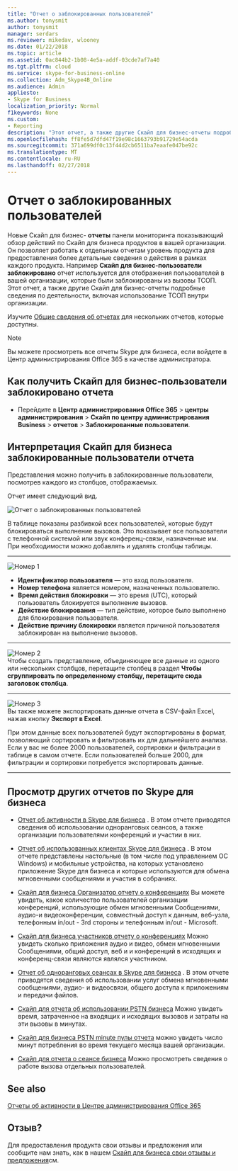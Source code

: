 ```yaml
---
title: "Отчет о заблокированных пользователей"
ms.author: tonysmit
author: tonysmit
manager: serdars
ms.reviewer: mikedav, wlooney
ms.date: 01/22/2018
ms.topic: article
ms.assetid: 0ac844b2-1b08-4e5a-addf-03cde7af7a40
ms.tgt.pltfrm: cloud
ms.service: skype-for-business-online
ms.collection: Adm_Skype4B_Online
ms.audience: Admin
appliesto:
- Skype for Business
localization_priority: Normal
f1keywords: None
ms.custom:
- Reporting
description: "Этот отчет, а также другие Скайп для бизнес-отчеты подробные сведения по деятельности, включая использование ТСОП внутри организации. "
ms.openlocfilehash: ff8fe5d7dfd47f19e98c1663793b91729e54acda
ms.sourcegitcommit: 371a699df0c13f44d2cb6511ba7eaafe047be92c
ms.translationtype: MT
ms.contentlocale: ru-RU
ms.lasthandoff: 02/27/2018
---
```

# <a name="users-blocked-report"></a>Отчет о заблокированных пользователей

Новые Скайп для бизнес- **отчеты** панели мониторинга показывающий обзор действий по Скайп для бизнеса продуктов в вашей организации. Он позволяет работать к отдельным отчетам уровень продукта для предоставления более детальные сведения о действия в рамках каждого продукта. Например **Скайп для бизнес-пользователи заблокировано** отчет используется для отображения пользователей в вашей организации, которые были заблокированы из вызовы ТСОП. Этот отчет, а также другие Скайп для бизнес-отчеты подробные сведения по деятельности, включая использование ТСОП внутри организации.
  
 Изучите [Общие сведения об отчетах](https://support.office.com/article/0d6dfb17-8582-4172-a9a9-aed798150263) для нескольких отчетов, которые доступны.
  
> [!NOTE]
> Вы можете просмотреть все отчеты Skype для бизнеса, если войдете в Центр администрирования Office 365 в качестве администратора. 
  
## <a name="how-to-get-to-the-skype-for-business-users-blocked-report"></a>Как получить Скайп для бизнес-пользователи заблокировано отчета

- Перейдите в **Центр администрирования Office 365** > **центры администрирования** > **Скайп по центру администрирования Business** > **отчетов** > **Заблокированные пользователи**.
    
## <a name="interpret-the-skype-for-business-users-blocked-report"></a>Интерпретация Скайп для бизнеса заблокированные пользователи отчета

Представления можно получить в заблокированные пользователи, посмотрев каждого из столбцов, отображаемых.
  
Отчет имеет следующий вид. 
  
![Отчет о заблокированных пользователей](../images/df50a413-7a51-4340-a59b-3f83de941762.png)

В таблице показаны разбивкой всех пользователей, которые будут блокироваться выполнение вызовов. Это показывает все пользователи с телефонной системой или звук конференц-связи, назначенные им. При необходимости можно добавлять и удалять столбцы таблицы.
***
![Номер 1](../images/sfbcallout1.png)
*   **Идентификатор пользователя** — это вход пользователя.
*   **Номер телефона** является номером, назначенных пользователю. 
*   **Время действия блокировки** — это время (UTC), который пользователь блокируется выполнение вызовов.
*   **Действие блокирования** — тип действие, которое было выполнено для блокирования пользователя.
*   **Действие причину блокировки** является причиной пользователя заблокирован на выполнение вызовов.
***
![Номер 2](../images/sfbcallout2.png)<br/>
Чтобы создать представление, объединяющее все данные из одного или нескольких столбцов, перетащите столбец в раздел **Чтобы сгруппировать по определенному столбцу, перетащите сюда заголовок столбца**.
***
![Номер 3](../images/sfbcallout3.png)<br/>
Вы также можете экспортировать данные отчета в CSV-файл Excel, нажав кнопку **Экспорт в Excel**.

При этом данные всех пользователей будут экспортированы в формат, позволяющий сортировать и фильтровать их для дальнейшего анализа. Если у вас не более 2000 пользователей, сортировки и фильтрации в таблице в самом отчете. Если пользователей больше 2000, для фильтрации и сортировки потребуется экспортировать данные.
***

## <a name="want-to-see-other-skype-for-business-reports"></a>Просмотр других отчетов по Skype для бизнеса

- [Отчет об активности в Skype для бизнеса](activity-report.md) . В этом отчете приводятся сведения об использовании одноранговых сеансов, а также организации пользователями конференций и участии в них.
    
- [Отчет об использованных клиентах Skype для бизнеса](device-usage-report.md) . В этом отчете представлены настольные (в том числе под управлением ОС Windows) и мобильные устройства, на которых установлено приложение Skype для бизнеса и которые используются для обмена мгновенными сообщениями и участия в собраниях.
    
- [Скайп для бизнеса Организатор отчету о конференциях](conference-organizer-activity-report.md) Вы можете увидеть, какое количество пользователей организации конференций, использующие обмен мгновенными Сообщениями, аудио-и видеоконференции, совместный доступ к данным, веб-узла, телефонным in/out - 3rd стороны и телефонным in/out - Microsoft.
    
- [Скайп для бизнеса участников отчету о конференциях](conference-participant-activity-report.md) Можно увидеть сколько приложения аудио и видео, обмен мгновенными Сообщениями, общий доступ, веб и и конференций в исходящих и конференц-связи являются являлся участником.
    
- [Отчет об одноранговых сеансах в Skype для бизнеса](peer-to-peer-activity-report.md) . В этом отчете приводятся сведения об использовании услуг обмена мгновенными сообщениями, аудио- и видеосвязи, общего доступа к приложениям и передачи файлов.
    
- [Скайп для отчета об использовании PSTN бизнеса](pstn-usage-report.md) Можно увидеть время, затраченное на входящих и исходящих вызовов и затраты на эти вызовы в минутах.

- [Скайп для бизнеса PSTN minute пулы отчета](pstn-minute-pools-report.md) можно увидеть число минут потребления во время текущего месяца вашей организации.

- [Скайп для отчета о сеансе бизнеса](session-details-report.md) Можно просмотреть сведения о работе вызова отдельных пользователей.
   
## <a name="related-topics"></a>See also
[Отчеты об активности в Центре администрирования Office 365](https://support.office.com/article/0d6dfb17-8582-4172-a9a9-aed798150263)

## <a name="feedback"></a>Отзыв?
Для предоставления продукта свои отзывы и предложения или сообщите нам знать, как в нашем [Скайп для бизнеса свои отзывы и предложения](https://www.skypefeedback.com)см.